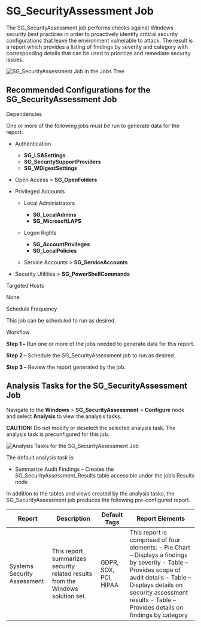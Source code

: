 # SG_SecurityAssessment Job

The SG_SecurityAssessment job performs checks against Windows security best practices in order to
proactively identify critical security configurations that leave the environment vulnerable to
attack. The result is a report which provides a listing of findings by severity and category with
corresponding details that can be used to prioritize and remediate security issues.

![SG_SecurityAssessment Job in the Jobs Tree](/img/versioned_docs/enterpriseauditor_11.6/enterpriseauditor/solutions/activedirectory/securityassessmentjobstree.webp)

## Recommended Configurations for the SG_SecurityAssessment Job

Dependencies

One or more of the following jobs must be run to generate data for the report:

- Authentication

    - **SG_LSASettings**
    - **SG_SecuritySupportProviders**
    - **SG_WDigestSettings**

- Open Access > **SG_OpenFolders**
- Privileged Accounts

    - Local Administrators

        - **SG_LocalAdmins**
        - **SG_MicrosoftLAPS**

    - Logon Rights

        - **SG_AccountPrivileges**
        - **SG_LocalPolicies**

    - Service Accounts > **SG_ServiceAccounts**

- Security Utilities > **SG_PowerShellCommands**

Targeted Hosts

None

Schedule Frequency

This job can be scheduled to run as desired.

Workflow

**Step 1 –** Run one or more of the jobs needed to generate data for this report.

**Step 2 –** Schedule the SG_SecurityAssessment job to run as desired.

**Step 3 –** Review the report generated by the job.

## Analysis Tasks for the SG_SecurityAssessment Job

Navigate to the **Windows** > **SG_SecurityAssessment** > **Configure** node and select **Analysis**
to view the analysis tasks.

**CAUTION:** Do not modify or deselect the selected analysis task. The analysis task is
preconfigured for this job.

![Analysis Tasks for the SG_SecurityAssessment Job](/img/versioned_docs/enterpriseauditor_11.6/enterpriseauditor/solutions/activedirectory/securityassessmentanalysis.webp)

The default analysis task is:

- Summarize Audit Findings – Creates the SG_SecurityAssessment_Results table accessible under the
  job’s Results node

In addition to the tables and views created by the analysis tasks, the SG_SecurityAssessment job
produces the following pre-configured report.

| Report                      | Description                                                                    | Default Tags          | Report Elements                                                                                                                                                                                                                                 |
| --------------------------- | ------------------------------------------------------------------------------ | --------------------- | ----------------------------------------------------------------------------------------------------------------------------------------------------------------------------------------------------------------------------------------------- |
| Systems Security Assessment | This report summarizes security related results from the Windows solution set. | GDPR, SOX, PCI, HIPAA | This report is comprised of four elements: - Pie Chart – Displays a findings by severity - Table – Provides scope of audit details - Table – Displays details on security assessment results - Table – Provides details on findings by category |
